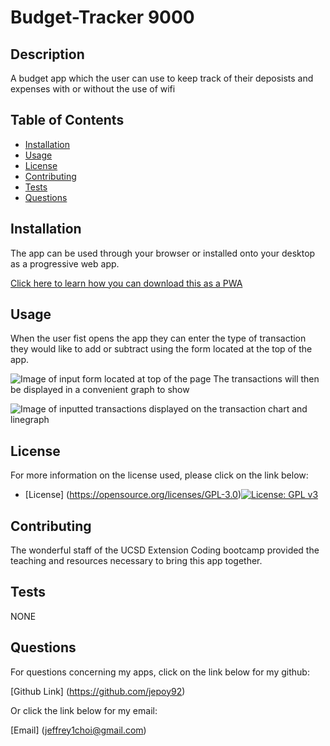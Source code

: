 
# Budget-Tracker 9000

## Description 

A budget app which the user can use to keep track of their deposists and expenses with or without the use of wifi


## Table of Contents

* [Installation](#installation)
* [Usage](#usage)
* [License](#license)
* [Contributing](#contributing)
* [Tests](#tests)
* [Questions](#questions)


## Installation

The app can be used through your browser or installed onto your desktop as a progressive web app.

[Click here to learn how you can download this as a PWA](https://support.google.com/chrome/answer/9658361?co=GENIE.Platform%3DDesktop&hl=en)

## Usage 

When the user fist opens the app they can enter the type of transaction they would like to add or subtract using the form located at the top of the app. 

![Image of input form located at top of the page](img1.PNG)
The transactions will then be displayed in a convenient graph to show  

![Image of inputted transactions displayed on the transaction chart and linegraph](img2.PNG)

## License

  For more information on the license used, please click on the link below:

- [License] (https://opensource.org/licenses/GPL-3.0)[![License: GPL v3](https://img.shields.io/badge/License-GPLv3-blue.svg)](https://www.gnu.org/licenses/gpl-3.0)



## Contributing

The wonderful staff of the UCSD Extension Coding bootcamp provided the teaching and resources necessary to bring this app together.

## Tests 

NONE

## Questions

  For questions concerning my apps, click on the link below for my github:

  [Github Link] (https://github.com/jepoy92)

  Or click the link below for my email:

  [Email] (jeffrey1choi@gmail.com)
